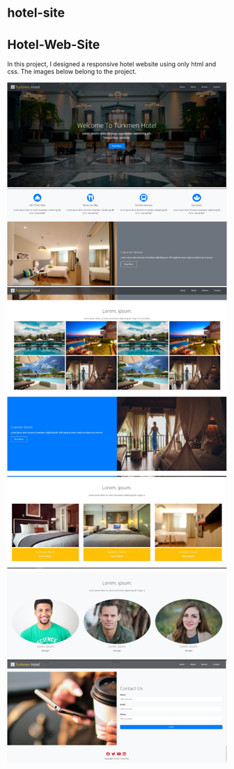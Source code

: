 # hotel-site
# Hotel-Web-Site
In this project, I designed a responsive hotel website  using only html and css. The images below belong to the project.
<br> <br>
<img src="https://github.com/Cagritrkmen/hotel-site/blob/master/project-images/1.jpg" alt="Image not found!" >
<img src="https://github.com/Cagritrkmen/hotel-site/blob/master/project-images/2.jpg" alt="Image not found!" >
<img src="https://github.com/Cagritrkmen/hotel-site/blob/master/project-images/3.jpg" alt="Image not found!" >
<img src="https://github.com/Cagritrkmen/hotel-site/blob/master/project-images/4.jpg" alt="Image not found!" >
<img src="https://github.com/Cagritrkmen/hotel-site/blob/master/project-images/5.jpg" alt="Image not found!" >
<img src="https://github.com/Cagritrkmen/hotel-site/blob/master/project-images/6.jpg" alt="Image not found!" >
<img src="https://github.com/Cagritrkmen/hotel-site/blob/master/project-images/7.jpg" alt="Image not found!" >
